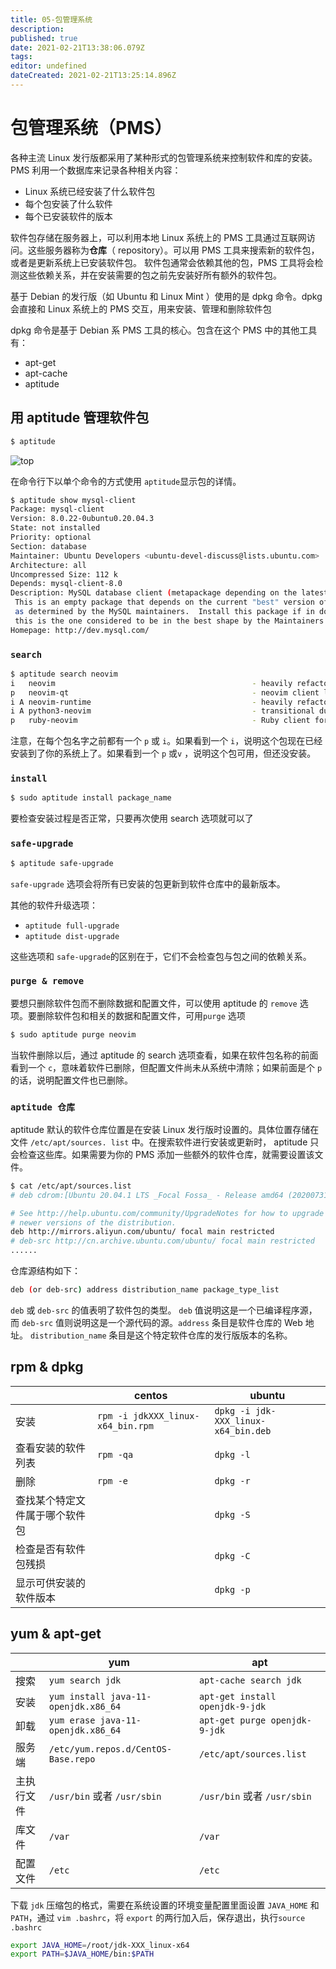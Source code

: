 ```yaml
---
title: 05-包管理系统
description: 
published: true
date: 2021-02-21T13:38:06.079Z
tags: 
editor: undefined
dateCreated: 2021-02-21T13:25:14.896Z
---
```


# 包管理系统（PMS）

各种主流 Linux 发行版都采用了某种形式的包管理系统来控制软件和库的安装。 PMS 利用一个数据库来记录各种相关内容：

- Linux 系统已经安装了什么软件包
- 每个包安装了什么软件
- 每个已安装软件的版本

软件包存储在服务器上，可以利用本地 Linux 系统上的 PMS 工具通过互联网访问。这些服务器称为**仓库**（ repository）。可以用 PMS 工具来搜索新的软件包，或者是更新系统上已安装软件包。 软件包通常会依赖其他的包，PMS 工具将会检测这些依赖关系，并在安装需要的包之前先安装好所有额外的软件包。

基于 Debian 的发行版（如 Ubuntu 和 Linux Mint ）使用的是 dpkg 命令。dpkg 会直接和 Linux 系统上的 PMS 交互，用来安装、管理和删除软件包

dpkg 命令是基于 Debian 系 PMS 工具的核心。包含在这个 PMS 中的其他工具有：

- apt-get
- apt-cache
- aptitude

## 用 aptitude 管理软件包

```bash
$ aptitude
```

![top](/docs/Shell/LinuxCommandLine/05-aptitude.png)

在命令行下以单个命令的方式使用 `aptitude`显示包的详情。

```bash
$ aptitude show mysql-client
Package: mysql-client             
Version: 8.0.22-0ubuntu0.20.04.3
State: not installed
Priority: optional
Section: database
Maintainer: Ubuntu Developers <ubuntu-devel-discuss@lists.ubuntu.com>
Architecture: all
Uncompressed Size: 112 k
Depends: mysql-client-8.0
Description: MySQL database client (metapackage depending on the latest version)
 This is an empty package that depends on the current "best" version of mysql-client (currently mysql-client-8.0),
 as determined by the MySQL maintainers.  Install this package if in doubt about which MySQL version you want, as
 this is the one considered to be in the best shape by the Maintainers.
Homepage: http://dev.mysql.com/
```

### `search`

```bash
$ aptitude search neovim
i   neovim                                            - heavily refactored vim fork                     
p   neovim-qt                                         - neovim client library and GUI                   
i A neovim-runtime                                    - heavily refactored vim fork (runtime files)     
i A python3-neovim                                    - transitional dummy package                     
p   ruby-neovim                                       - Ruby client for Neovim 
```

注意，在每个包名字之前都有一个 `p` 或 `i`。如果看到一个 `i`，说明这个包现在已经安装到了你的系统上了。如果看到一个 `p` 或`v` ，说明这个包可用，但还没安装。

### `install`

```bash
$ sudo aptitude install package_name
```

要检查安装过程是否正常，只要再次使用 search 选项就可以了

### `safe-upgrade`

```bash
$ aptitude safe-upgrade
```

`safe-upgrade` 选项会将所有已安装的包更新到软件仓库中的最新版本。

其他的软件升级选项：

- `aptitude full-upgrade`
- `aptitude dist-upgrade`

这些选项和 `safe-upgrade`的区别在于，它们不会检查包与包之间的依赖关系。

### `purge & remove`

要想只删除软件包而不删除数据和配置文件，可以使用 aptitude 的 `remove` 选项。要删除软件包和相关的数据和配置文件，可用`purge` 选项

```bash
$ sudo aptitude purge neovim
```

当软件删除以后，通过 aptitude 的 search 选项查看，如果在软件包名称的前面看到一个 `c`，意味着软件已删除，但配置文件尚未从系统中清除；如果前面是个 `p` 的话，说明配置文件也已删除。

### `aptitude 仓库`

aptitude 默认的软件仓库位置是在安装 Linux 发行版时设置的。具体位置存储在文件 `/etc/apt/sources. list` 中。在搜索软件进行安装或更新时， aptitude 只会检查这些库。如果需要为你的 PMS 添加一些额外的软件仓库，就需要设置该文件。

```bash
$ cat /etc/apt/sources.list
# deb cdrom:[Ubuntu 20.04.1 LTS _Focal Fossa_ - Release amd64 (20200731)]/ focal main restricted

# See http://help.ubuntu.com/community/UpgradeNotes for how to upgrade to
# newer versions of the distribution.
deb http://mirrors.aliyun.com/ubuntu/ focal main restricted
# deb-src http://cn.archive.ubuntu.com/ubuntu/ focal main restricted
......
```

仓库源结构如下：

```bash
deb (or deb-src) address distribution_name package_type_list
```

`deb` 或 `deb-src` 的值表明了软件包的类型。 `deb` 值说明这是一个已编译程序源，而 `deb-src` 值则说明这是一个源代码的源。`address` 条目是软件仓库的 Web 地址。 `distribution_name` 条目是这个特定软件仓库的发行版版本的名称。

## rpm & dpkg

|                                | centos                            | ubuntu                              |
| ------------------------------ | --------------------------------- | ----------------------------------- |
| 安装                           | `rpm -i jdkXXX_linux-x64_bin.rpm` | `dpkg -i jdk-XXX_linux-x64_bin.deb` |
| 查看安装的软件列表             | `rpm -qa`                         | `dpkg -l`                           |
| 删除                           | `rpm -e`                          | `dpkg -r`                           |
| 查找某个特定文件属于哪个软件包 |                                   | `dpkg -S`                           |
| 检查是否有软件包残损           |                                   | `dpkg -C`                           |
| 显示可供安装的软件版本         |                                   | `dpkg -p`                           |

## yum & apt-get

|            | yum                                  | apt                             |
| ---------- | ------------------------------------ | ------------------------------- |
| 搜索       | `yum search jdk`                     | `apt-cache search jdk`          |
| 安装       | `yum install java-11-openjdk.x86_64` | `apt-get install openjdk-9-jdk` |
| 卸载       | `yum erase java-11-openjdk.x86_64`   | `apt-get purge openjdk-9-jdk`   |
| 服务端     | `/etc/yum.repos.d/CentOS-Base.repo`  | `/etc/apt/sources.list`         |
| 主执行文件 | `/usr/bin` 或者 `/usr/sbin`          | `/usr/bin` 或者 `/usr/sbin`     |
| 库文件     | `/var`                               | `/var`                          |
| 配置文件   | `/etc`                               | `/etc`                          |

下载 `jdk` 压缩包的格式，需要在系统设置的环境变量配置里面设置 `JAVA_HOME` 和 `PATH`，通过 `vim .bashrc`，将 `export` 的两行加入后，保存退出，执行`source .bashrc`

```bash
export JAVA_HOME=/root/jdk-XXX_linux-x64
export PATH=$JAVA_HOME/bin:$PATH
```

